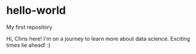 # hello-world
My first repository

Hi, Chris here! I'm on a journey to learn more about data science.
Exciting times lie ahead! :)

